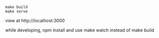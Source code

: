 ```
make build
make serve
```
view at http://localhost:3000

while developing, npm install and use make watch instead of make build
